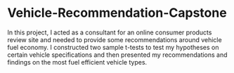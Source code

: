 # Vehicle-Recommendation-Capstone

In this project, I acted as a consultant for an online consumer products review site and needed to provide some recommendations around vehicle fuel economy. I constructed two sample t-tests to test my hypotheses on certain vehicle specifications and then presented my recommendations and findings on the most fuel efficient vehicle types.
